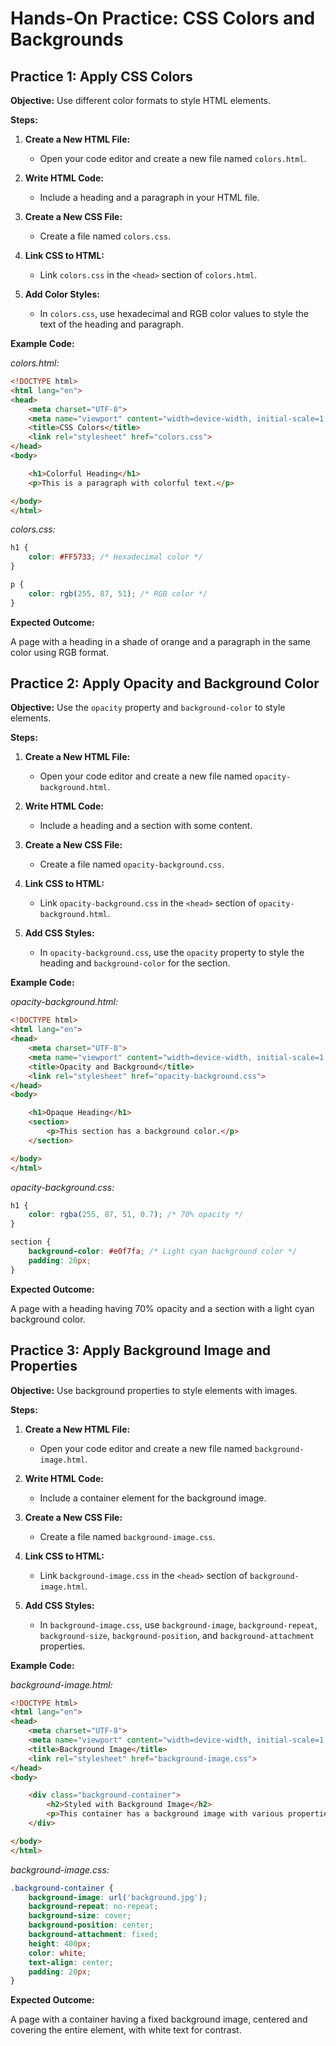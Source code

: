 # **Hands-On Practice: CSS Colors and Backgrounds**

## Practice 1: Apply CSS Colors

**Objective:** Use different color formats to style HTML elements.

**Steps:**

1. **Create a New HTML File:**

   - Open your code editor and create a new file named `colors.html`.

2. **Write HTML Code:**

   - Include a heading and a paragraph in your HTML file.

3. **Create a New CSS File:**

   - Create a file named `colors.css`.

4. **Link CSS to HTML:**

   - Link `colors.css` in the `<head>` section of `colors.html`.

5. **Add Color Styles:**

   - In `colors.css`, use hexadecimal and RGB color values to style the text of the heading and paragraph.

**Example Code:**

*colors.html:*
```html
<!DOCTYPE html>
<html lang="en">
<head>
    <meta charset="UTF-8">
    <meta name="viewport" content="width=device-width, initial-scale=1.0">
    <title>CSS Colors</title>
    <link rel="stylesheet" href="colors.css">
</head>
<body>

    <h1>Colorful Heading</h1>
    <p>This is a paragraph with colorful text.</p>

</body>
</html>
```
*colors.css:*
```css
h1 {
    color: #FF5733; /* Hexadecimal color */
}

p {
    color: rgb(255, 87, 51); /* RGB color */
}
```
**Expected Outcome:**

A page with a heading in a shade of orange and a paragraph in the same color using RGB format.

## **Practice 2: Apply Opacity and Background Color**

**Objective:** Use the `opacity` property and `background-color` to style elements.

**Steps:**

1.  **Create a New HTML File:**
    
    -   Open your code editor and create a new file named `opacity-background.html`.
2.  **Write HTML Code:**
    
    -   Include a heading and a section with some content.
3.  **Create a New CSS File:**
    
    -   Create a file named `opacity-background.css`.
4.  **Link CSS to HTML:**
    
    -   Link `opacity-background.css` in the `<head>` section of `opacity-background.html`.
5.  **Add CSS Styles:**
    
    -   In `opacity-background.css`, use the `opacity` property to style the heading and `background-color` for the section.

**Example Code:**

*opacity-background.html:*
```html
<!DOCTYPE html>
<html lang="en">
<head>
    <meta charset="UTF-8">
    <meta name="viewport" content="width=device-width, initial-scale=1.0">
    <title>Opacity and Background</title>
    <link rel="stylesheet" href="opacity-background.css">
</head>
<body>

    <h1>Opaque Heading</h1>
    <section>
        <p>This section has a background color.</p>
    </section>

</body>
</html>
```
*opacity-background.css:*
```css
h1 {
    color: rgba(255, 87, 51, 0.7); /* 70% opacity */
}

section {
    background-color: #e0f7fa; /* Light cyan background color */
    padding: 20px;
}
```
**Expected Outcome:**

A page with a heading having 70% opacity and a section with a light cyan background color.

## **Practice 3: Apply Background Image and Properties**

**Objective:** Use background properties to style elements with images.

**Steps:**

1.  **Create a New HTML File:**
    
    -   Open your code editor and create a new file named `background-image.html`.
2.  **Write HTML Code:**
    
    -   Include a container element for the background image.
3.  **Create a New CSS File:**
    
    -   Create a file named `background-image.css`.
4.  **Link CSS to HTML:**
    
    -   Link `background-image.css` in the `<head>` section of `background-image.html`.
5.  **Add CSS Styles:**
    
    -   In `background-image.css`, use `background-image`, `background-repeat`, `background-size`, `background-position`, and `background-attachment` properties.

**Example Code:**

*background-image.html:*
```html
<!DOCTYPE html>
<html lang="en">
<head>
    <meta charset="UTF-8">
    <meta name="viewport" content="width=device-width, initial-scale=1.0">
    <title>Background Image</title>
    <link rel="stylesheet" href="background-image.css">
</head>
<body>

    <div class="background-container">
        <h2>Styled with Background Image</h2>
        <p>This container has a background image with various properties applied.</p>
    </div>

</body>
</html>
```

*background-image.css:*
```css
.background-container {
    background-image: url('background.jpg');
    background-repeat: no-repeat;
    background-size: cover;
    background-position: center;
    background-attachment: fixed;
    height: 400px;
    color: white;
    text-align: center;
    padding: 20px;
}
```
**Expected Outcome:**

A page with a container having a fixed background image, centered and covering the entire element, with white text for contrast.


<!--stackedit_data:
eyJoaXN0b3J5IjpbLTY0ODcxMTk1Ml19
-->